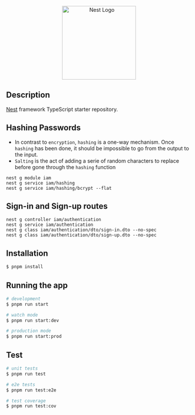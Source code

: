 <p align="center">
  <a href="http://nestjs.com/" target="blank"><img src="https://nestjs.com/img/logo-small.svg" width="200" alt="Nest Logo" /></a>
</p>


## Description

[Nest](https://github.com/nestjs/nest) framework TypeScript starter repository.

## Hashing Passwords
- In contrast to `encryption`, `hashing` is a one-way mechanism. Once `hashing` has been done, it should be impossible to go from the output to the input.
- `Salting` is the act of adding a serie of random characters to replace before gone through the `hashing` function
```
nest g module iam
nest g service iam/hashing
nest g service iam/hashing/bcrypt --flat
```

## Sign-in and Sign-up routes
```
nest g controller iam/authentication
nest g service iam/authentication
nest g class iam/authentication/dto/sign-in.dto --no-spec
nest g class iam/authentication/dto/sign-up.dto --no-spec
```
## Installation

```bash
$ pnpm install
```

## Running the app

```bash
# development
$ pnpm run start

# watch mode
$ pnpm run start:dev

# production mode
$ pnpm run start:prod
```

## Test

```bash
# unit tests
$ pnpm run test

# e2e tests
$ pnpm run test:e2e

# test coverage
$ pnpm run test:cov
```
